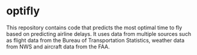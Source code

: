 # optifly
This repository contains code that predicts the most optimal time to fly based on predicting airline delays. It uses data from multiple sources such as flight data from the Bureau of Transportation Statistics, weather data from NWS and aircraft data from the FAA.
